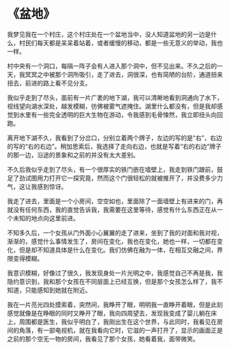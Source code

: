 # 《盆地》

我梦见我在一个村庄，这个村庄处在一个盆地当中，没人知道盆地的另一边是什么，村民们每天都是呆呆着站着，或者缓慢的移动，都是一些无意义的举动，我也一样。

&#x20;

村中央有一个洞口，每隔一阵子会有人进入那个洞中，但不见出来。不久之后的一天，我冥冥之中被那个洞所吸引，走了进去，洞很深，也有简陋的台阶，通道扭来扭去，前进的路上看不见分支。

&#x20;

我似乎走到了尽头，面前有一片广袤的地下湖，我可以清晰地看到洞通向了水下，视线望向湖水深处，越发模糊，彷佛被雾气遮掩住。湖里什么都没有，但是我却感觉到水里有一些完全透明的巨大生物在游动，令我感到毛骨悚然，我立即扭头向回跑。

&#x20;

离开地下湖不久，我看到了分岔口，分别立着两个牌子，左边的写的是“右”，右边的写的“右的右边”。稍加思索后，我选择了走向右边，也就是写着“右的右边”牌子的那一边，沿途的景象和之前的并没有太大差别。

&#x20;

不久后我似乎走到了尽头，有一个很厚实的铁门嵌在墙壁上，我走到铁门跟前，鼓足了劲试图用力打开它一探究竟，然而这个门很轻松的就被推开了，并没费多少力气，这让我感到惊讶。

&#x20;

我走了进去，里面是一个小房间，空空如也，里面除了一面墙壁上有进来的门，再就没有任何东西，我的直觉告诉我，我需要在这里等待，感觉有什么东西正在从一个未知的地点向这里前进。

&#x20;

不知多久后，一个女孩从门外面小心翼翼的走了进来，坐到了我的对面和我对视，渐渐的，感觉什么事情发生了，房间在变化，我也在变化，她也一样，一切都在变化，但是却不知道具体是什么在变化。我们仿佛在融为一体，在相互交融之间，界限变得模糊。

&#x20;

我意识模糊，好像过了很久，我发现身处一片光明之中，我感觉自己不再是我，我隐约意识到，我和那个女孩在不同层面上已经互换，但是那个女孩怎么样了，我不知道，只能感知到她就在附近。

&#x20;

我在一片亮光四处摸索着，突然间，我睁开了眼，明明我一直睁开着眼，但是此刻感觉就像是在睁眼的同时又睁开了眼，我向四周望去，发现我变成了婴儿躺在床上，周围都是医生，我似乎明白了，我刚出生在这个世界，与此同时，我看见在房间的角落，有一部电视机，就在我看向它时，它滋的一声打开了，显示的画面正是之前的那个空无一物的房间，我看见了那个女孩，她看着我，面带微笑。
